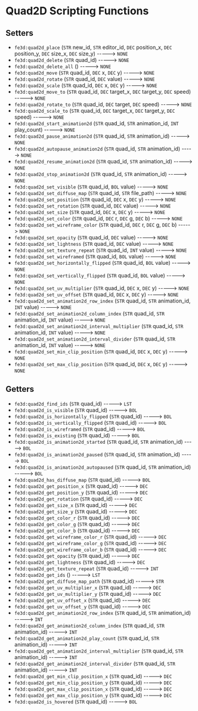 # Quad2D Scripting Functions

## Setters

- `fe3d:quad2d_place` (`STR` new_id, `STR` editor_id, `DEC` position_x, `DEC` position_y, `DEC` size_x, `DEC` size_y) -----> `NONE`
- `fe3d:quad2d_delete` (`STR` quad_id) -----> `NONE`
- `fe3d:quad2d_delete_all` () -----> `NONE`
- `fe3d:quad2d_move` (`STR` quad_id, `DEC` x, `DEC` y) -----> `NONE`
- `fe3d:quad2d_rotate` (`STR` quad_id, `DEC` value) -----> `NONE`
- `fe3d:quad2d_scale` (`STR` quad_id, `DEC` x, `DEC` y) -----> `NONE`
- `fe3d:quad2d_move_to` (`STR` quad_id, `DEC` target_x, `DEC` target_y, `DEC` speed) -----> `NONE`
- `fe3d:quad2d_rotate_to` (`STR` quad_id, `DEC` target, `DEC` speed) -----> `NONE`
- `fe3d:quad2d_scale_to` (`STR` quad_id, `DEC` target_x, `DEC` target_y, `DEC` speed) -----> `NONE`
- `fe3d:quad2d_start_animation2d` (`STR` quad_id, `STR` animation_id, `INT` play_count) -----> `NONE`
- `fe3d:quad2d_pause_animation2d` (`STR` quad_id, `STR` animation_id) -----> `NONE`
- `fe3d:quad2d_autopause_animation2d` (`STR` quad_id, `STR` animation_id) -----> `NONE`
- `fe3d:quad2d_resume_animation2d` (`STR` quad_id, `STR` animation_id) -----> `NONE`
- `fe3d:quad2d_stop_animation2d` (`STR` quad_id, `STR` animation_id) -----> `NONE`
- `fe3d:quad2d_set_visible` (`STR` quad_id, `BOL` value) -----> `NONE`
- `fe3d:quad2d_set_diffuse_map` (`STR` quad_id, `STR` file_path) -----> `NONE`
- `fe3d:quad2d_set_position` (`STR` quad_id, `DEC` x, `DEC` y) -----> `NONE`
- `fe3d:quad2d_set_rotation` (`STR` quad_id, `DEC` value) -----> `NONE`
- `fe3d:quad2d_set_size` (`STR` quad_id, `DEC` x, `DEC` y) -----> `NONE`
- `fe3d:quad2d_set_color` (`STR` quad_id, `DEC` r, `DEC` g, `DEC` b) -----> `NONE`
- `fe3d:quad2d_set_wireframe_color` (`STR` quad_id, `DEC` r, `DEC` g, `DEC` b) -----> `NONE`
- `fe3d:quad2d_set_opacity` (`STR` quad_id, `DEC` value) -----> `NONE`
- `fe3d:quad2d_set_lightness` (`STR` quad_id, `DEC` value) -----> `NONE`
- `fe3d:quad2d_set_texture_repeat` (`STR` quad_id, `INT` value) -----> `NONE`
- `fe3d:quad2d_set_wireframed` (`STR` quad_id, `BOL` value) -----> `NONE`
- `fe3d:quad2d_set_horizontally_flipped` (`STR` quad_id, `BOL` value) -----> `NONE`
- `fe3d:quad2d_set_vertically_flipped` (`STR` quad_id, `BOL` value) -----> `NONE`
- `fe3d:quad2d_set_uv_multiplier` (`STR` quad_id, `DEC` x, `DEC` y) -----> `NONE`
- `fe3d:quad2d_set_uv_offset` (`STR` quad_id, `DEC` x, `DEC` y) -----> `NONE`
- `fe3d:quad2d_set_animation2d_row_index` (`STR` quad_id, `STR` animation_id, `INT` value) -----> `NONE`
- `fe3d:quad2d_set_animation2d_column_index` (`STR` quad_id, `STR` animation_id, `INT` value) -----> `NONE`
- `fe3d:quad2d_set_animation2d_interval_multiplier` (`STR` quad_id, `STR` animation_id, `INT` value) -----> `NONE`
- `fe3d:quad2d_set_animation2d_interval_divider` (`STR` quad_id, `STR` animation_id, `INT` value) -----> `NONE`
- `fe3d:quad2d_set_min_clip_position` (`STR` quad_id, `DEC` x, `DEC` y) -----> `NONE`
- `fe3d:quad2d_set_max_clip_position` (`STR` quad_id, `DEC` x, `DEC` y) -----> `NONE`

## Getters

- `fe3d:quad2d_find_ids` (`STR` quad_id) -----> `LST`
- `fe3d:quad2d_is_visible` (`STR` quad_id) -----> `BOL`
- `fe3d:quad2d_is_horizontally_flipped` (`STR` quad_id) -----> `BOL`
- `fe3d:quad2d_is_vertically_flipped` (`STR` quad_id) -----> `BOL`
- `fe3d:quad2d_is_wireframed` (`STR` quad_id) -----> `BOL`
- `fe3d:quad2d_is_existing` (`STR` quad_id) -----> `BOL`
- `fe3d:quad2d_is_animation2d_started` (`STR` quad_id, `STR` animation_id) -----> `BOL`
- `fe3d:quad2d_is_animation2d_paused` (`STR` quad_id, `STR` animation_id) -----> `BOL`
- `fe3d:quad2d_is_animation2d_autopaused` (`STR` quad_id, `STR` animation_id) -----> `BOL`
- `fe3d:quad2d_has_diffuse_map` (`STR` quad_id) -----> `BOL`
- `fe3d:quad2d_get_position_x` (`STR` quad_id) -----> `DEC`
- `fe3d:quad2d_get_position_y` (`STR` quad_id) -----> `DEC`
- `fe3d:quad2d_get_rotation` (`STR` quad_id) -----> `DEC`
- `fe3d:quad2d_get_size_x` (`STR` quad_id) -----> `DEC`
- `fe3d:quad2d_get_size_y` (`STR` quad_id) -----> `DEC`
- `fe3d:quad2d_get_color_r` (`STR` quad_id) -----> `DEC`
- `fe3d:quad2d_get_color_g` (`STR` quad_id) -----> `DEC`
- `fe3d:quad2d_get_color_b` (`STR` quad_id) -----> `DEC`
- `fe3d:quad2d_get_wireframe_color_r` (`STR` quad_id) -----> `DEC`
- `fe3d:quad2d_get_wireframe_color_g` (`STR` quad_id) -----> `DEC`
- `fe3d:quad2d_get_wireframe_color_b` (`STR` quad_id) -----> `DEC`
- `fe3d:quad2d_get_opacity` (`STR` quad_id) -----> `DEC`
- `fe3d:quad2d_get_lightness` (`STR` quad_id) -----> `DEC`
- `fe3d:quad2d_get_texture_repeat` (`STR` quad_id) -----> `INT`
- `fe3d:quad2d_get_ids` () -----> `LST`
- `fe3d:quad2d_get_diffuse_map_path` (`STR` quad_id) -----> `STR`
- `fe3d:quad2d_get_uv_multiplier_x` (`STR` quad_id) -----> `DEC`
- `fe3d:quad2d_get_uv_multiplier_y` (`STR` quad_id) -----> `DEC`
- `fe3d:quad2d_get_uv_offset_x` (`STR` quad_id) -----> `DEC`
- `fe3d:quad2d_get_uv_offset_y` (`STR` quad_id) -----> `DEC`
- `fe3d:quad2d_get_animation2d_row_index` (`STR` quad_id, `STR` animation_id) -----> `INT`
- `fe3d:quad2d_get_animation2d_column_index` (`STR` quad_id, `STR` animation_id) -----> `INT`
- `fe3d:quad2d_get_animation2d_play_count` (`STR` quad_id, `STR` animation_id) -----> `INT`
- `fe3d:quad2d_get_animation2d_interval_multiplier` (`STR` quad_id, `STR` animation_id) -----> `INT`
- `fe3d:quad2d_get_animation2d_interval_divider` (`STR` quad_id, `STR` animation_id) -----> `INT`
- `fe3d:quad2d_get_min_clip_position_x` (`STR` quad_id) -----> `DEC`
- `fe3d:quad2d_get_min_clip_position_y` (`STR` quad_id) -----> `DEC`
- `fe3d:quad2d_get_max_clip_position_x` (`STR` quad_id) -----> `DEC`
- `fe3d:quad2d_get_max_clip_position_y` (`STR` quad_id) -----> `DEC`
- `fe3d:quad2d_is_hovered` (`STR` quad_id) -----> `BOL`
